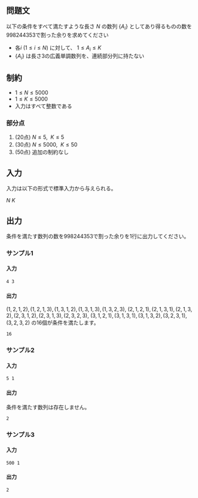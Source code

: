 ## 問題文

以下の条件をすべて満たすような長さ $N$ の数列 $\{A_i\}$ としてあり得るものの数を998244353で割った余りを求めてください

- 各$i~(1 \leq i \leq N)$ に対して、 $1 \le A_i \le K$
- $\{A_i\}$ は長さ3の広義単調数列を、連続部分列に持たない


## 制約

- $1 \leq N \leq 5000$
- $1 \leq K \leq 5000$
- 入力はすべて整数である

### 部分点

1. (20点) $N \leq 5,~~ K \leq 5$
1. (30点) $N \leq 5000,~~K \leq 50$
1. (50点) 追加の制約なし

## 入力

入力は以下の形式で標準入力から与えられる。
<div class="code-math">

$N$ $K$

</div>

## 出力

条件を満たす数列の数を998244353で割った余りを1行に出力してください。

### サンプル1
#### 入力
```
4 3
```

#### 出力

$(1, 2, 1, 2), (1, 2, 1, 3), (1, 3, 1, 2), (1, 3, 1, 3), (1, 3, 2, 3),$
$(2, 1, 2, 1), (2, 1, 3, 1), (2, 1, 3, 2), (2, 3, 1, 2), (2, 3, 1, 3), (2, 3, 2, 3),$
$(3, 1, 2, 1), (3, 1, 3, 1), (3, 1, 3, 2), (3, 2, 3, 1), (3, 2, 3, 2)$
の16個が条件を満たします。

```
16
```

### サンプル2
#### 入力
```
5 1
```
#### 出力

条件を満たす数列は存在しません。

```
2
```

### サンプル3
#### 入力
```
500 1
```

#### 出力
```
2
```